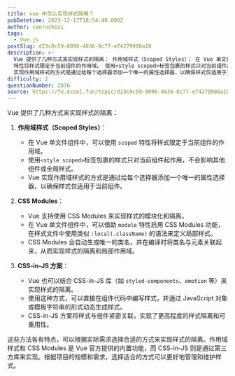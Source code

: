 ```yaml
---
title: vue 中怎么实现样式隔离？
pubDatetime: 2023-12-17T18:54:40.000Z
author: caorushizi
tags:
  - Vue.js
postSlug: d23c0c59-8096-4636-8c77-e74279986a18
description: >-
  Vue 提供了几种方式来实现样式的隔离： 作用域样式（Scoped Styles）： 在 Vue 单文件组件中，可以使用 scoped
  特性将样式限定于当前组件的作用域。 使用<style scoped>标签包裹的样式只对当前组件起作用，不会影响其他组件或全局样式。 Vue
  实现作用域样式的方式是通过给每个选择器添加一个唯一的属性选择器，以确保样式仅适用于当前组件。 CSS Modules： Vu
difficulty: 2
questionNumber: 2076
source: https://fe.ecool.fun/topic/d23c0c59-8096-4636-8c77-e74279986a18
---
```


Vue 提供了几种方式来实现样式的隔离：

1. **作用域样式（Scoped Styles）**：

   - 在 Vue 单文件组件中，可以使用 `scoped` 特性将样式限定于当前组件的作用域。
   - 使用`<style scoped>`标签包裹的样式只对当前组件起作用，不会影响其他组件或全局样式。
   - Vue 实现作用域样式的方式是通过给每个选择器添加一个唯一的属性选择器，以确保样式仅适用于当前组件。

2. **CSS Modules**：

   - Vue 支持使用 CSS Modules 来实现样式的模块化和隔离。
   - 在 Vue 单文件组件中，可以借助 `module` 特性启用 CSS Modules 功能，在样式文件中使用类似 `:local(.className)` 的语法来定义局部样式。
   - CSS Modules 会自动生成唯一的类名，并在编译时将类名与元素关联起来，从而实现样式的隔离和局部作用域。

3. **CSS-in-JS 方案**：
   - Vue 也可以结合 CSS-in-JS 库（如 `styled-components`、`emotion` 等）来实现样式的隔离。
   - 使用这种方式，可以直接在组件代码中编写样式，并通过 JavaScript 对象或模板字符串的形式动态生成样式。
   - CSS-in-JS 方案将样式与组件紧密关联，实现了更高程度的样式隔离和可重用性。

这些方法各有特点，可以根据实际需求选择合适的方式来实现样式的隔离。作用域样式和 CSS Modules 是 Vue 官方提供的内置功能，而 CSS-in-JS 则是通过第三方库来实现。根据项目的规模和需求，选择适合的方式可以更好地管理和维护样式。
